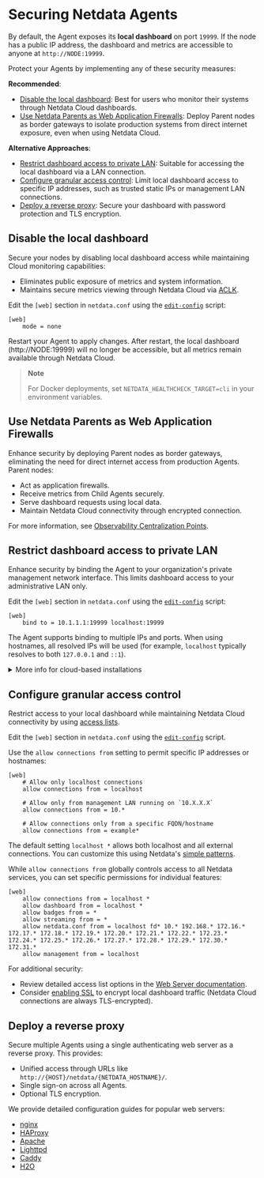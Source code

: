 # Securing Netdata Agents

By default, the Agent exposes its **local dashboard** on port `19999`. If the node has a public IP address, the dashboard and metrics are accessible to anyone at `http://NODE:19999`.

Protect your Agents by implementing any of these security measures:

**Recommended**:

- [Disable the local dashboard](#disable-the-local-dashboard): Best for users who monitor their systems through Netdata Cloud dashboards.
- [Use Netdata Parents as Web Application Firewalls](#use-netdata-parents-as-web-application-firewalls): Deploy Parent nodes as border gateways to isolate production systems from direct internet exposure, even when using Netdata Cloud.

**Alternative Approaches**:

- [Restrict dashboard access to private LAN](#restrict-dashboard-access-to-private-lan): Suitable for accessing the local dashboard via a LAN connection.
- [Configure granular access control](#configure-granular-access-control): Limit local dashboard access to specific IP addresses, such as trusted static IPs or management LAN connections.
- [Deploy a reverse proxy](#deploy-a-reverse-proxy): Secure your dashboard with password protection and TLS encryption.

## Disable the local dashboard

Secure your nodes by disabling local dashboard access while maintaining Cloud monitoring capabilities:

- Eliminates public exposure of metrics and system information.
- Maintains secure metrics viewing through Netdata Cloud via [ACLK](/src/aclk/README.md).

Edit the `[web]` section in `netdata.conf` using the [`edit-config`](/docs/netdata-agent/configuration/README.md#edit-a-configuration-file-using-edit-config) script:

```text
[web]
    mode = none
```

Restart your Agent to apply changes. After restart, the local dashboard (http://NODE:19999) will no longer be accessible, but all metrics remain available through Netdata Cloud.

> **Note**
>
> For Docker deployments, set `NETDATA_HEALTHCHECK_TARGET=cli` in your environment variables.

## Use Netdata Parents as Web Application Firewalls

Enhance security by deploying Parent nodes as border gateways, eliminating the need for direct internet access from production Agents. Parent nodes:

- Act as application firewalls.
- Receive metrics from Child Agents securely.
- Serve dashboard requests using local data.
- Maintain Netdata Cloud connectivity through encrypted connection.

For more information, see [Observability Centralization Points](/docs/observability-centralization-points/README.md).

## Restrict dashboard access to private LAN

Enhance security by binding the Agent to your organization's private management network interface. This limits dashboard access to your administrative LAN only.

Edit the `[web]` section in `netdata.conf` using the [`edit-config`](/docs/netdata-agent/configuration/README.md#edit-a-configuration-file-using-edit-config) script:

```text
[web]
    bind to = 10.1.1.1:19999 localhost:19999
```

The Agent supports binding to multiple IPs and ports. When using hostnames, all resolved IPs will be used (for example, `localhost` typically resolves to both `127.0.0.1` and `::1`).

<details><summary>More info for cloud-based installations</summary>

For cloud environments without private LAN capabilities or multi-cloud deployments, you can create a virtual management network using mesh VPN tools like `tincd` or `gvpe`. These tools enable secure, private communication between servers while allowing administration stations to access management functions across your cloud infrastructure.

For `gvpe` specifically, we maintain a [deployment tool](https://github.com/netdata/netdata-demo-site/tree/master/gvpe) that includes:

- Pre-compiled binaries for Linux and FreeBSD.
- macOS compilation script.
- Configuration templates.

We use this tool to manage our Netdata demo sites across multiple hosting providers.

</details>

## Configure granular access control

Restrict access to your local dashboard while maintaining Netdata Cloud connectivity by using [access lists](/src/web/server/README.md#access-lists).

Edit the `[web]` section in `netdata.conf` using the [`edit-config`](/docs/netdata-agent/configuration/README.md#edit-a-configuration-file-using-edit-config) script.

Use the `allow connections from` setting to permit specific IP addresses or hostnames:

```text
[web]
    # Allow only localhost connections
    allow connections from = localhost

    # Allow only from management LAN running on `10.X.X.X`
    allow connections from = 10.*

    # Allow connections only from a specific FQDN/hostname
    allow connections from = example*
```

The default setting `localhost *` allows both localhost and all external connections. You can customize this using Netdata's [simple patterns](/src/libnetdata/simple_pattern/README.md).

While `allow connections from` globally controls access to all Netdata services, you can set specific permissions for individual features:

```text
[web]
    allow connections from = localhost *
    allow dashboard from = localhost *
    allow badges from = *
    allow streaming from = *
    allow netdata.conf from = localhost fd* 10.* 192.168.* 172.16.* 172.17.* 172.18.* 172.19.* 172.20.* 172.21.* 172.22.* 172.23.* 172.24.* 172.25.* 172.26.* 172.27.* 172.28.* 172.29.* 172.30.* 172.31.*
    allow management from = localhost
```

For additional security:

- Review detailed access list options in the [Web Server documentation](/src/web/server/README.md#access-lists).
- Consider [enabling SSL](/src/web/server/README.md#enable-httpstls-support) to encrypt local dashboard traffic (Netdata Cloud connections are always TLS-encrypted).

## Deploy a reverse proxy

Secure multiple Agents using a single authenticating web server as a reverse proxy. This provides:

- Unified access through URLs like `http://{HOST}/netdata/{NETDATA_HOSTNAME}/`.
- Single sign-on across all Agents.
- Optional TLS encryption.

We provide detailed configuration guides for popular web servers:

- [nginx](/docs/netdata-agent/configuration/running-the-netdata-agent-behind-a-reverse-proxy/Running-behind-nginx.md)
- [HAProxy](/docs/netdata-agent/configuration/running-the-netdata-agent-behind-a-reverse-proxy/Running-behind-haproxy.md)
- [Apache](/docs/netdata-agent/configuration/running-the-netdata-agent-behind-a-reverse-proxy/Running-behind-apache.md)
- [Lighttpd](/docs/netdata-agent/configuration/running-the-netdata-agent-behind-a-reverse-proxy/Running-behind-lighttpd.md)
- [Caddy](/docs/netdata-agent/configuration/running-the-netdata-agent-behind-a-reverse-proxy/Running-behind-caddy.md)
- [H2O](/docs/netdata-agent/configuration/running-the-netdata-agent-behind-a-reverse-proxy/Running-behind-h2o.md)
